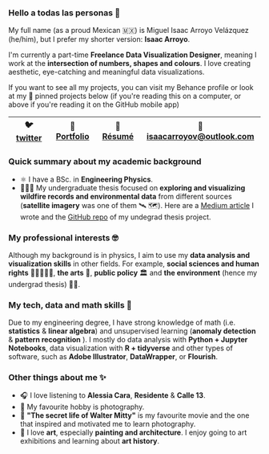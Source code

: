 ### Hello a todas las personas 👋

My full name (as a proud Mexican 🇲🇽) is Miguel Isaac Arroyo Velázquez (he/him), but I prefer my shorter version: **Isaac Arroyo**.

I'm currently a part-time **Freelance Data Visualization Designer**, meaning I work at the **intersection of numbers, shapes and colours**. I love creating aesthetic, eye-catching and meaningful data visualizations.

If you want to see all my projects, you can visit my Behance profile or look at my 📌 pinned projects below (if you're reading this on a computer, or above if you're reading it on the GitHub mobile app)

| 🐦 [twitter](https://www.twitter.com/unisaacarroyov/) | 🎨 [Portfolio](https://www.behance.net/unisaacarroyov) | 📄 [Résumé](https://github.com/isaacarroyov/isaacarroyov/blob/main/Resume_Isaac_Arroyo.pdf) |📧 isaacarroyov@outlook.com | 
|---|---|---|---|

### Quick summary about my academic background
- ⚛️ I have a BSc. in **Engineering Physics**. 
- 🌳🔥🌳 My undergraduate thesis focused on **exploring and visualizing wildfire records and environmental data** from different sources (**satellite imagery** was one of them 🛰️ 🗺️). Here are a [Medium article](https://towardsdatascience.com/data-exploration-google-earth-engine-as-my-undergrad-thesis-531ac794dc9b) I wrote and the [GitHub repo](https://github.com/isaacarroyov/thesis_undergrad) of my undegrad thesis project.

### My professional interests 🤓
Although my background is in physics, I aim to use my **data analysis and visualization skills** in other fields. For example, **social sciences and human rights** 🧑‍🤝‍🧑👬👭, **the arts** 🎨, **public policy** 🏛️ and **the environment** (hence my undergrad thesis) 🌱🍃.

### My tech, data and math skills 📝
Due to my engineering degree, I have strong knowledge of math (i.e. **statistics** & **linear algebra**) and unsupervised learning (**anomaly detection** & **pattern recognition** ). I mostly do data analysis with **Python + Jupyter Notebooks**, data visualization with **R + tidyverse** and other types of software, such as **Adobe Illustrator**, **DataWrapper**, or **Flourish**.

### Other things about me ✨
- 🎧 I love listening to **Alessia Cara**, **Residente** & **Calle 13**.
- 📸 My favourite hobby is photography.
- 🎥 **"The secret life of Walter Mitty"** is my favourite movie and the one that inspired and motivated me to learn photography.
- 🎨 I love **art**, especially **painting and architecture**. I enjoy going to art exhibitions and learning about **art history**.

